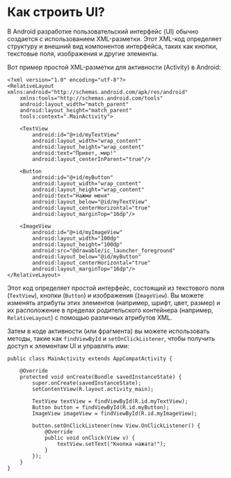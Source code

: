 # Как строить UI?

В Android разработке пользовательский интерфейс (UI) обычно создается с использованием XML-разметки. Этот XML-код определяет структуру и внешний вид компонентов интерфейса, таких как кнопки, текстовые поля, изображения и другие элементы.

Вот пример простой XML-разметки для активности (Activity) в Android:

```
<?xml version="1.0" encoding="utf-8"?>
<RelativeLayout xmlns:android="http://schemas.android.com/apk/res/android"
    xmlns:tools="http://schemas.android.com/tools"
    android:layout_width="match_parent"
    android:layout_height="match_parent"
    tools:context=".MainActivity">

    <TextView
        android:id="@+id/myTextView"
        android:layout_width="wrap_content"
        android:layout_height="wrap_content"
        android:text="Привет, мир!"
        android:layout_centerInParent="true"/>

    <Button
        android:id="@+id/myButton"
        android:layout_width="wrap_content"
        android:layout_height="wrap_content"
        android:text="Нажми меня"
        android:layout_below="@id/myTextView"
        android:layout_centerHorizontal="true"
        android:layout_marginTop="16dp"/>

    <ImageView
        android:id="@+id/myImageView"
        android:layout_width="100dp"
        android:layout_height="100dp"
        android:src="@drawable/ic_launcher_foreground"
        android:layout_below="@id/myButton"
        android:layout_centerHorizontal="true"
        android:layout_marginTop="16dp"/>
</RelativeLayout>

```

Этот код определяет простой интерфейс, состоящий из текстового поля (`TextView`), кнопки (`Button`) и изображения (`ImageView`). Вы можете изменять атрибуты этих элементов (например, шрифт, цвет, размер) и их расположение в пределах родительского контейнера (например, `RelativeLayout`) с помощью различных атрибутов XML.

Затем в коде активности (или фрагмента) вы можете использовать методы, такие как `findViewById` и `setOnClickListener`, чтобы получить доступ к элементам UI и управлять ими:

<pre><code class="!whitespace-pre hljs language-java">public class MainActivity extends AppCompatActivity {

    @Override
    protected void onCreate(Bundle savedInstanceState) {
        super.onCreate(savedInstanceState);
        setContentView(R.layout.activity_main);

        TextView textView = findViewById(R.id.myTextView);
        Button button = findViewById(R.id.myButton);
        ImageView imageView = findViewById(R.id.myImageView);

        button.setOnClickListener(new View.OnClickListener() {
            @Override
            public void onClick(View v) {
                textView.setText("Кнопка нажата!");
            }
        });
    }
}</code></pre>
